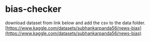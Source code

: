 # bias-checker
download dataset from link below and add the csv to the data folder.
[https://www.kaggle.com/datasets/subhankarpanda56/news-bias](https://www.kaggle.com/datasets/subhankarpanda56/news-bias)
